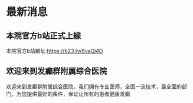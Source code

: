 # 最新消息
## 本院官方b站正式上線 <Badge type="tip" text="2024/8/18" />
本院官方b站網址:https://b23.tv/8vaQi4D
## 欢迎来到发癫群附属综合医院 <Badge type="tip" text="2024/8/11" />
欢迎来到发癫群附属综合医院，我们拥有专业医师，全国一流技术，最全面的部门，为您提供最好的条件，保证让所有的患者健康发癫